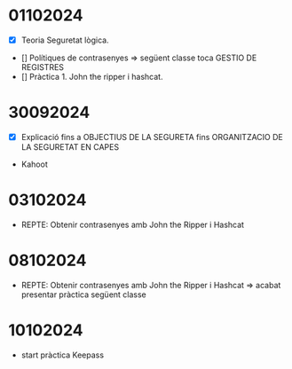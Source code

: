 # 01102024

- [X] Teoria Seguretat lògica.
- [] Polítiques de contrasenyes => següent classe toca GESTIO DE REGISTRES
- [] Pràctica 1. John the ripper i hashcat.

# 30092024

- [x] Explicació fins a OBJECTIUS DE LA SEGURETA fins ORGANITZACIO DE LA SEGURETAT EN CAPES
- Kahoot

# 03102024

- REPTE: Obtenir contrasenyes amb John the Ripper i Hashcat

# 08102024

- REPTE: Obtenir contrasenyes amb John the Ripper i Hashcat => acabat presentar pràctica següent classe

# 10102024

- start pràctica Keepass

